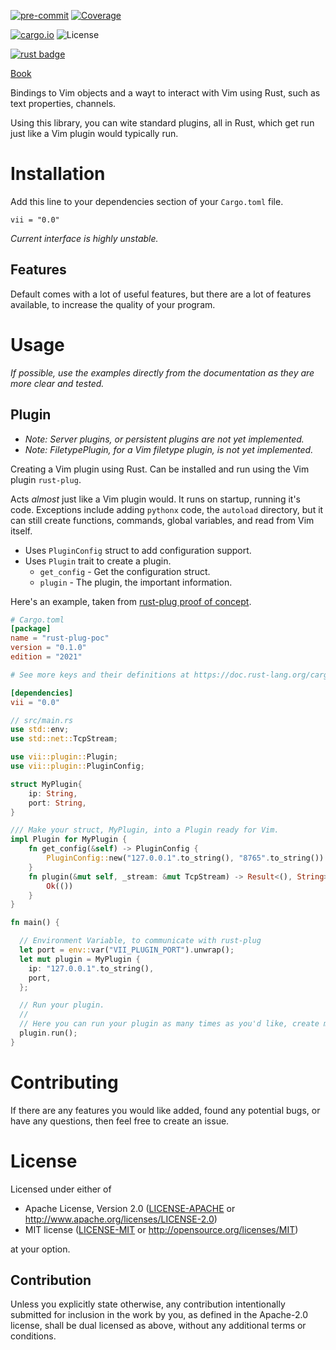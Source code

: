 [![pre-commit](https://img.shields.io/badge/pre--commit-enabled-brightgreen?logo=pre-commit&logoColor=white)](https://github.com/pre-commit/pre-commit)
[![Coverage](https://github.com/AceofSpades5757/vii/actions/workflows/tests.yml/badge.svg)](https://github.com/AceofSpades5757/vii/actions/workflows/tests.yml)

[![cargo.io](https://img.shields.io/crates/v/vii)](https://crates.io/crates/vii)
![License](https://img.shields.io/crates/l/vii?color=purple)

[![rust badge](https://img.shields.io/static/v1?label=Made%20with&message=Rust&style=for-the-badge&logo=rust&labelColor=e82833&color=b11522)](https://www.rust-lang.org/)

[Book](https://10341888.github.io/vii)

Bindings to Vim objects and a wayt to interact with Vim using Rust, such as text properties, channels.

Using this library, you can wite standard plugins, all in Rust, which get run just like a Vim plugin would typically run.

# Installation

Add this line to your dependencies section of your `Cargo.toml` file.

`vii = "0.0"`

_Current interface is highly unstable._

## Features

Default comes with a lot of useful features, but there are a lot of features available, to increase the quality of your program.

# Usage

_If possible, use the examples directly from the documentation as they are more clear and tested._

## Plugin

- _Note: Server plugins, or persistent plugins are not yet implemented._
- _Note: FiletypePlugin, for a Vim filetype plugin, is not yet implemented._

Creating a Vim plugin using Rust. Can be installed and run using the Vim plugin `rust-plug`.

Acts _almost_ just like a Vim plugin would. It runs on startup, running it's code. Exceptions include adding `pythonx` code, the `autoload` directory, but it can still create functions, commands, global variables, and read from Vim itself.

- Uses `PluginConfig` struct to add configuration support.
- Uses `Plugin` trait to create a plugin.
  - `get_config` - Get the configuration struct.
  - `plugin` - The plugin, the important information.

Here's an example, taken from [rust-plug proof of concept](https://github.com/AceofSpades5757/rust-plug-poc).

```toml
# Cargo.toml
[package]
name = "rust-plug-poc"
version = "0.1.0"
edition = "2021"

# See more keys and their definitions at https://doc.rust-lang.org/cargo/reference/manifest.html

[dependencies]
vii = "0.0"
```

```rust
// src/main.rs
use std::env;
use std::net::TcpStream;

use vii::plugin::Plugin;
use vii::plugin::PluginConfig;

struct MyPlugin{
    ip: String,
    port: String,
}

/// Make your struct, MyPlugin, into a Plugin ready for Vim.
impl Plugin for MyPlugin {
    fn get_config(&self) -> PluginConfig {
        PluginConfig::new("127.0.0.1".to_string(), "8765".to_string())
    }
    fn plugin(&mut self, _stream: &mut TcpStream) -> Result<(), String> {
        Ok(())
    }
}

fn main() {

  // Environment Variable, to communicate with rust-plug
  let port = env::var("VII_PLUGIN_PORT").unwrap();
  let mut plugin = MyPlugin {
    ip: "127.0.0.1".to_string(),
    port,
  };

  // Run your plugin.
  //
  // Here you can run your plugin as many times as you'd like, create multiple plugins, etc.
  plugin.run();
}
```

# Contributing

If there are any features you would like added, found any potential bugs, or have any questions, then feel free to create an issue.

# License

Licensed under either of

- Apache License, Version 2.0
  ([LICENSE-APACHE](LICENSE-APACHE) or http://www.apache.org/licenses/LICENSE-2.0)
- MIT license
  ([LICENSE-MIT](LICENSE-MIT) or http://opensource.org/licenses/MIT)

at your option.

## Contribution

Unless you explicitly state otherwise, any contribution intentionally submitted
for inclusion in the work by you, as defined in the Apache-2.0 license, shall be
dual licensed as above, without any additional terms or conditions.
